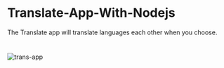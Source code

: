 # Translate-App-With-Nodejs
 The Translate app will translate languages each other when you choose.
 
 #
![trans-app](https://user-images.githubusercontent.com/93815030/153582775-8e7ddcdd-d214-4a2d-98f4-6800cf82b759.png)
